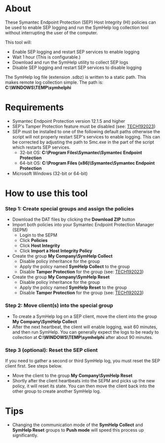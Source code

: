 # About
These Symantec Endpoint Protection (SEP) Host Integrity (HI) policies can be used to enable SEP logging and run the SymHelp log collection tool without interrupting the user of the computer.

This tool will:
- Enable SEP logging and restart SEP services to enable logging
- Wait 1 hour (This is configurable.)
- Download and run the SymHelp utility to collect SEP logs
- Disable SEP logging and restart SEP services to disable logging

The SymHelp log file (extension .sdbz) is written to a static path. This makes remote log collection simple. The path is: **C:\WINDOWS\TEMP\symhelphi**

#  Requirements
- Symantec Endpoint Protection version 12.1.5 and higher
- SEP's Tamper Protection feature must be disabled (see: [TECH192023](http://www.symantec.com/docs/TECH192023))
- SEP must be installed to one of the following default paths otherwise the script will not properly restart SEP's services to enable logging. This can be corrected by adjusting the path to Smc.exe in the part of the script which restarts SEP services.
    + 32-bit OS: **C:\Program Files\Symantec\Symantec Endpoint Protection**
    + 64-bit OS: **C:\Program Files (x86)\Symantec\Symantec Endpoint Protection**
- Microsoft Windows (32-bit or 64-bit)

#  How to use this tool

### Step 1: Create special groups and assign the policies
- Download the DAT files by clicking the **Download ZIP** button
- Import both policies into your Symantec Endpoint Protection Manager (SEPM)
    - Login to the SEPM
    - Click **Policies**
    - Click **Host Integrity**
    - Click **Import a Host Integrity Policy**
- Create the group **My Company\SymHelp Collect**
    - Disable policy inheritance for the group
    - Apply the policy named **SymHelp Collect** to the group
    - Disable **Tamper Protection** for the group (see: [TECH192023](http://www.symantec.com/docs/TECH192023))
- Create the group **My Company\SymHelp Reset**
    - Disable policy inheritance for the group
    - Apply the policy named **SymHelp Reset** to the group
    - Disable **Tamper Protection** for the group (see: [TECH192023](http://www.symantec.com/docs/TECH192023))

### Step 2: Move client(s) into the special group
- To create a SymHelp log on a SEP client, move the client into the group **My Company\SymHelp Collect**
- After the next heartbeat, the client will enable logging, wait 60 minutes, and then run SymHelp. You can generally expect the logs to be ready to collection at **C:\WINDOWS\TEMP\symhelphi** after about 90 minutes.

###  Step 3 (optional): Reset the SEP client
If you need to gather a second or third SymHelp log, you must reset the SEP client first. See steps below.

- Move the client to the group **My Company\SymHelp Reset**
- Shortly after the client heartbeats into the SEPM and picks up the new policy, it will reset its state. You can then move the client back into the other group to create another SymHelp log.

#  Tips
- Changing the communication mode of the **SymHelp Collect** and **SymHelp Reset** groups to **Push mode** will speed this process up significantly.
